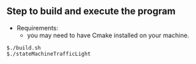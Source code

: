 ## Step to build and execute the program

- Requirements:
    * you may need to have Cmake installed on your machine.


```console
$./build.sh
$./stateMachineTrafficLight
```
